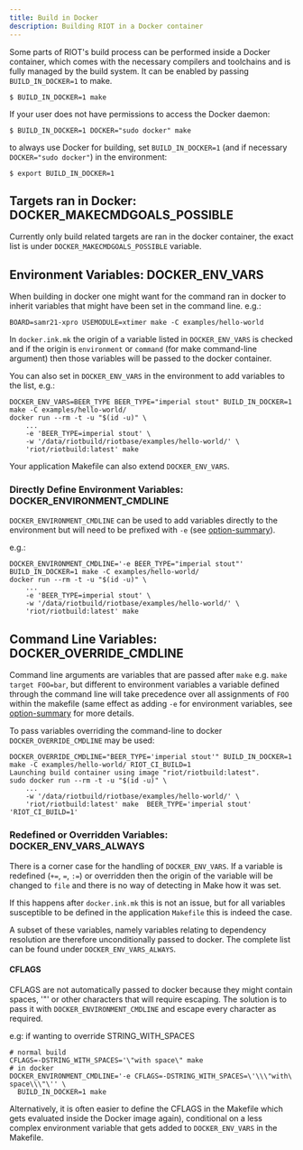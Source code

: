 ```yaml
---
title: Build in Docker
description: Building RIOT in a Docker container
---
```


Some parts of RIOT's build process can be performed inside a Docker container,
which comes with the necessary compilers and toolchains and is fully managed by
the build system. It can be enabled by passing `BUILD_IN_DOCKER=1` to make.

```shell
$ BUILD_IN_DOCKER=1 make
```

If your user does not have permissions to access the Docker daemon:

```shell
$ BUILD_IN_DOCKER=1 DOCKER="sudo docker" make
```

to always use Docker for building, set `BUILD_IN_DOCKER=1` (and if necessary
`DOCKER="sudo docker"`) in the environment:

```console
$ export BUILD_IN_DOCKER=1
```

## Targets ran in Docker: DOCKER_MAKECMDGOALS_POSSIBLE

Currently only build related targets are ran in the docker container, the exact
list is under `DOCKER_MAKECMDGOALS_POSSIBLE` variable.

## Environment Variables: DOCKER_ENV_VARS

When building in docker one might want for the command ran in docker to inherit
variables that might have been set in the command line. e.g.:

```shell
BOARD=samr21-xpro USEMODULE=xtimer make -C examples/hello-world
```

In `docker.ink.mk` the origin of a variable listed in `DOCKER_ENV_VARS` is checked
and if the origin is `environment` or `command` (for make command-line argument)
then those variables will be  passed to the docker container.

You can also set in `DOCKER_ENV_VARS` in the environment to add variables to the
list, e.g.:

```shell
DOCKER_ENV_VARS=BEER_TYPE BEER_TYPE="imperial stout" BUILD_IN_DOCKER=1 make -C examples/hello-world/
docker run --rm -t -u "$(id -u)" \
    ...
    -e 'BEER_TYPE=imperial stout' \
    -w '/data/riotbuild/riotbase/examples/hello-world/' \
    'riot/riotbuild:latest' make
```

Your application Makefile can also extend `DOCKER_ENV_VARS`.

### Directly Define Environment Variables: DOCKER_ENVIRONMENT_CMDLINE

`DOCKER_ENVIRONMENT_CMDLINE` can be used to add variables directly to the environment
but will need to be prefixed with `-e` (see [option-summary]).

e.g.:

```
DOCKER_ENVIRONMENT_CMDLINE='-e BEER_TYPE="imperial stout"' BUILD_IN_DOCKER=1 make -C examples/hello-world/
docker run --rm -t -u "$(id -u)" \
    ...
    -e 'BEER_TYPE=imperial stout' \
    -w '/data/riotbuild/riotbase/examples/hello-world/' \
    'riot/riotbuild:latest' make
```

## Command Line Variables: DOCKER_OVERRIDE_CMDLINE

Command line arguments are variables that are passed after `make` e.g.
`make target FOO=bar`, but different to environment variables a variable defined
through the command line will take precedence over all assignments of `FOO` within
the makefile (same effect as adding `-e` for environment variables, see
[option-summary] for more details.

To pass variables overriding the command-line to docker `DOCKER_OVERRIDE_CMDLINE`
may be used:

```shell
DOCKER_OVERRIDE_CMDLINE="BEER_TYPE='imperial stout'" BUILD_IN_DOCKER=1 make -C examples/hello-world/ RIOT_CI_BUILD=1
Launching build container using image "riot/riotbuild:latest".
sudo docker run --rm -t -u "$(id -u)" \
    ...
    -w '/data/riotbuild/riotbase/examples/hello-world/' \
    'riot/riotbuild:latest' make  BEER_TYPE='imperial stout' 'RIOT_CI_BUILD=1'
```

### Redefined or Overridden Variables: DOCKER_ENV_VARS_ALWAYS

There is a corner case for the handling of `DOCKER_ENV_VARS`. If a variable is
redefined (`+=`, `=`, `:=`) or overridden then the origin of the variable will be changed
to `file` and there is no way of detecting in Make how it was set.

If this happens after `docker.ink.mk` this is not an issue, but for all variables
susceptible to be defined in the application `Makefile` this is indeed the case.

A subset of these variables, namely variables relating to dependency resolution
are therefore unconditionally passed to docker. The complete list can be found
under `DOCKER_ENV_VARS_ALWAYS`.

#### CFLAGS

CFLAGS are not automatically passed to docker because they might contain spaces,
'"' or other characters that will require escaping. The solution is to pass it with
`DOCKER_ENVIRONMENT_CMDLINE` and escape every character as required.

e.g: if wanting to override STRING_WITH_SPACES

```
# normal build
CFLAGS=-DSTRING_WITH_SPACES='\"with space\" make
# in docker
DOCKER_ENVIRONMENT_CMDLINE='-e CFLAGS=-DSTRING_WITH_SPACES=\'\\\"with\ space\\\"\'' \
  BUILD_IN_DOCKER=1 make
```

Alternatively, it is often easier to define the CFLAGS in the Makefile which gets
evaluated inside the Docker image again), conditional on a less complex environment
variable that gets added to `DOCKER_ENV_VARS` in the Makefile.

[option-summary]: https://www.gnu.org/software/make/manual/html_node/Options-Summary.html
